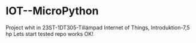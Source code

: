 # IOT--MicroPython

Project whit in 23ST-1DT305-Tillämpad Internet of Things, Introduktion-7,5 hp
Lets start tested repo works OK!
